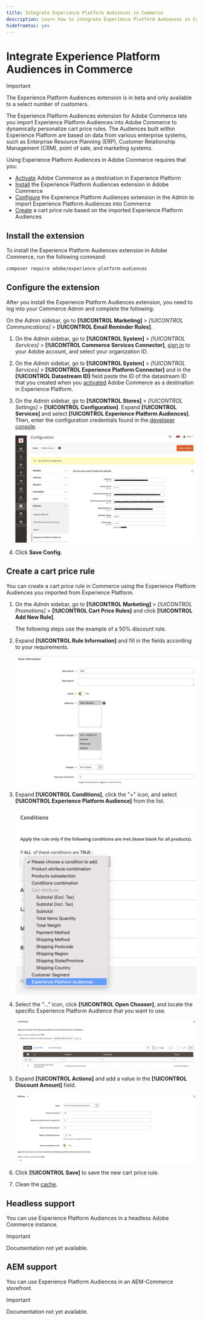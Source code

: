 ```yaml
---
title: Integrate Experience Platform Audiences in Commerce
description: Learn how to integrate Experience Platform Audiences in Commerce to inform cart price rules.
hidefromtoc: yes
---
```

# Integrate Experience Platform Audiences in Commerce

>[!IMPORTANT]
>
>The Experience Platform Audiences extension is in beta and only available to a select number of customers.

The Experience Platform Audiences extension for Adobe Commerce lets you import Experience Platform Audiences into Adobe Commerce to dynamically personalize cart price rules. The Audiences built within Experience Platform are based on data from various enterprise systems, such as Enterprise Resource Planning (ERP), Customer Relationship Management (CRM), point of sale, and marketing systems.

Using Experience Platform Audiences in Adobe Commerce requires that you:

- [Activate](https://experienceleague.adobe.com/docs/experience-platform/destinations/catalog/personalization/adobe-commerce.html) Adobe Commerce as a destination in Experience Platform
- [Install](#install-the-extension) the Experience Platform Audiences extension in Adobe Commerce
- [Configure](#configure-the-extension) the Experience Platform Audiences extension in the Admin to import Experience Platform Audiences into Commerce
- [Create](#create-a-cart-price-rule) a cart price rule based on the imported Experience Platform Audiences

## Install the extension

To install the Experience Platform Audiences extension in Adobe Commerce, run the following command:

   ```bash
   composer require adobe/experience-platform-audiences
   ```

## Configure the extension

After you install the Experience Platform Audiences extension, you need to log into your Commerce Admin and complete the following:

On the _Admin_ sidebar, go to **[!UICONTROL Marketing]** > _[!UICONTROL Communications]_ > **[!UICONTROL Email Reminder Rules]**.

1. On the _Admin_ sidebar, go to **[!UICONTROL System]** > _[!UICONTROL Services]_ > **[!UICONTROL Commerce Services Connector]**, [sign in](https://experienceleague.adobe.com/docs/commerce-merchant-services/user-guides/saas.html?lang=en#organizationid) to your Adobe account, and select your organization ID.
1. On the _Admin_ sidebar, go to **[!UICONTROL System]** > _[!UICONTROL Services]_ > **[!UICONTROL Experience Platform Connector]** and in the **[!UICONTROL Datastream ID]** field paste the ID of the datastream ID that you created when you [activated](https://experienceleague.adobe.com/docs/experience-platform/destinations/catalog/personalization/adobe-commerce.html) Adobe Commerce as a destination in Experience Platform.
1. On the _Admin_ sidebar, go to **[!UICONTROL Stores]** > _[!UICONTROL Settings]_ > **[!UICONTROL Configuration]**. Expand **[!UICONTROL Services]** and select **[!UICONTROL Experience Platform Audiences]**. Then, enter the configuration credentials found in the [developer console](https://developer.adobe.com/console/home).

    ![Experience Platform Audiences Admin Configuration](./assets/rtcdp-admin-config.png)

1. Click **Save Config**.

## Create a cart price rule

You can create a cart price rule in Commerce using the Experience Platform Audiences you imported from Experience Platform.

1. On the _Admin_ sidebar, go to **[!UICONTROL Marketing]** > _[!UICONTROL Promotions]_ > **[!UICONTROL Cart Price Rules]** and click **[!UICONTROL Add New Rule]**. 

   The following steps use the example of a 50% discount rule.

1. Expand **[!UICONTROL Rule Information]** and fill in the fields according to your requirements.

   ![New Rule with Experience Platform Audience](./assets/rtcdp-new-rule.png)

1. Expand **[!UICONTROL Conditions]**, click the "+" icon, and select **[!UICONTROL Experience Platform Audience]** from the list.

   ![Select Experience Platform Audience Condition](./assets/rtcdp-conditions.png)

1. Select the "..." icon, click **[!UICONTROL Open Chooser]**, and locate the specific Experience Platform Audience that you want to use.

   ![Select Experience Platform Audience Identifier](./assets/rtcdp-conditions-chooser.png)

1. Expand **[!UICONTROL Actions]** and add a value in the **[!UICONTROL Discount Amount]** field.

   ![New Action with Experience Platform Audience](./assets/rtcdp-actions.png)

1. Click **[!UICONTROL Save]** to save the new cart price rule.

1. Clean the [cache](https://docs.magento.com/user-guide/system/cache-management.html).

## Headless support

You can use Experience Platform Audiences in a headless Adobe Commerce instance.

>[!IMPORTANT]
>
>Documentation not yet available.

<!--### Prerequisits

- GraphQL endpoint
- Others?
- Configure Admin as above (it's the same for headless)

Do we have a list of GraphQL Queries/Mutations? Or an example of a call to the endpoint?
What headers are needed?

You need the AEP Web SDK (alloy.js). This returns segment membership. It's cookie based.

And then the change here is that when AEP segment memberships is passed in the header, you're sending the the discount values back.

how to get frontend to implement integration between aep segments and what you belong to, then pass that in header to commerce.-->

## AEM support

You can use Experience Platform Audiences in an AEM-Commerce storefront.

>[!IMPORTANT]
>
>Documentation not yet available.
